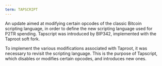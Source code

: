 ```yaml
---
term: TAPSCRIPT
---
```


An update aimed at modifying certain opcodes of the classic Bitcoin scripting language, in order to define the new scripting language used for P2TR spending. Tapscript was introduced by BIP342, implemented with the Taproot soft fork.

To implement the various modifications associated with Taproot, it was necessary to revisit the scripting language. This is the purpose of Tapscript, which disables or modifies certain opcodes, and introduces new ones.

